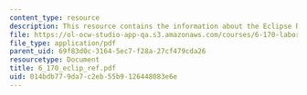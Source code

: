 ```yaml
---
content_type: resource
description: This resource contains the information about the Eclipse Reference.
file: https://ol-ocw-studio-app-qa.s3.amazonaws.com/courses/6-170-laboratory-in-software-engineering-fall-2005/014bdb779da7c2eb55b9126448083e6e_6_170_eclip_ref.pdf
file_type: application/pdf
parent_uid: 69f83d0c-3164-5ec7-f28a-27cf479cda26
resourcetype: Document
title: 6_170_eclip_ref.pdf
uid: 014bdb77-9da7-c2eb-55b9-126448083e6e
---
```

